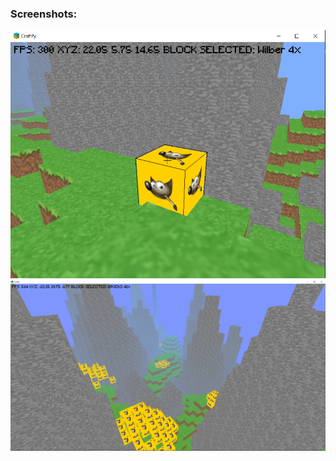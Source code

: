 ### Screenshots:
![Wilber block Mod](/screenshots/img.png)
![Wilber block generation](/screenshots/img_1.png)
